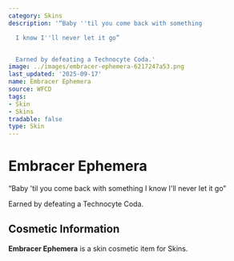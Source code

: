 ```yaml
---
category: Skins
description: '“Baby ''til you come back with something

  I know I''ll never let it go”


  Earned by defeating a Technocyte Coda.'
image: ../images/embracer-ephemera-6217247a53.png
last_updated: '2025-09-17'
name: Embracer Ephemera
source: WFCD
tags:
- Skin
- Skins
tradable: false
type: Skin
---
```


# Embracer Ephemera

“Baby 'til you come back with something
I know I'll never let it go”

Earned by defeating a Technocyte Coda.

## Cosmetic Information

**Embracer Ephemera** is a skin cosmetic item for Skins.

